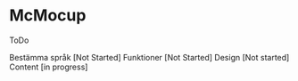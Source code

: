 McMocup
=======

ToDo

Bestämma språk  [Not Started]
Funktioner  [Not Started]
Design  [Not started]
Content [in progress]
